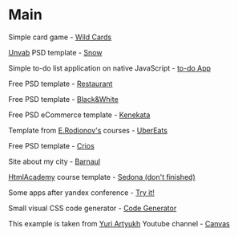 # Main
Simple card game - [Wild Cards](https://kadonomaro.github.io/wild-cards/)

[Unvab](http://unvab.com/#home) PSD template - [Snow](https://kadonomaro.github.io/Snow/)

Simple to-do list application on native JavaScript - [to-do App](https://kadonomaro.github.io/todo-app/)

Free PSD template - [Restaurant](https://kadonomaro.github.io/Restaurant/)

Free PSD template - [Black&White](https://kadonomaro.github.io/blackandwhite/)

Free PSD eCommerce template - [Kenekata](https://kadonomaro.github.io/kenakata/)

Template from [E.Rodionov's](https://erodionov.ru/) courses - [UberEats](https://kadonomaro.github.io/uberats-demo-frontend/)

Free PSD template - [Crios](https://kadonomaro.github.io/Crios/)

Site about my city - [Barnaul](https://kadonomaro.github.io/Barnaul-site/)

[HtmlAcademy](https://htmlacademy.ru/) course template - [Sedona (don't finished)](https://kadonomaro.github.io/Sedona/)

Some apps after yandex conference - [Try it!](https://kadonomaro.github.io/it/)

Small visual CSS code generator - [Code Generator](https://kadonomaro.github.io/codegenerator/)

This example is taken from [Yuri Artyukh](https://www.youtube.com/user/flintyara) Youtube channel - [Canvas](https://kadonomaro.github.io/canvas/)
